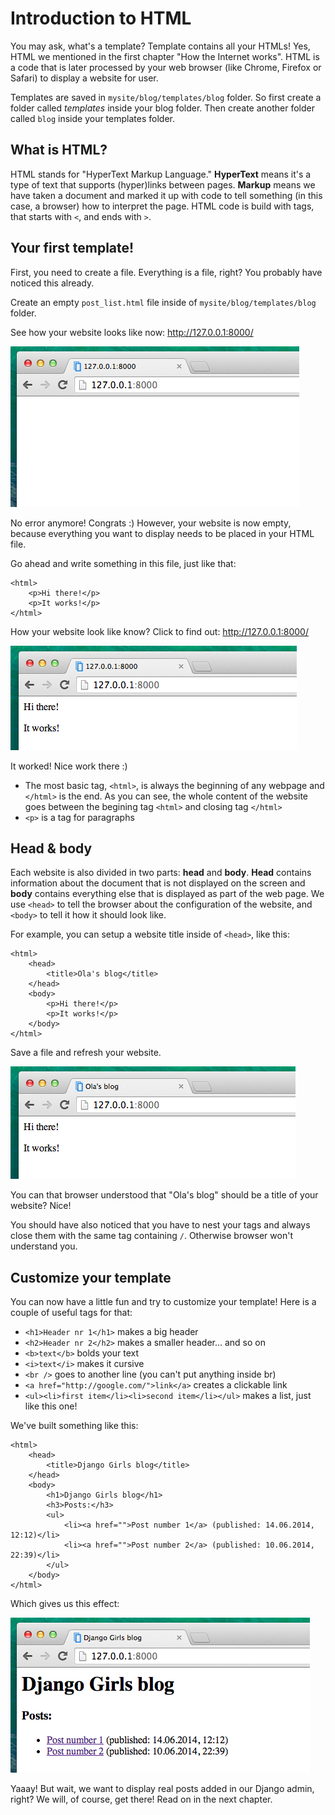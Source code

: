 # Introduction to HTML

You may ask, what's a template? Template contains all your HTMLs! Yes, HTML we mentioned in the first chapter "How the Internet works". HTML is a code that is later processed by your web browser (like Chrome, Firefox or Safari) to display a website for user.

Templates are saved in `mysite/blog/templates/blog` folder. So first create a folder called _templates_ inside your blog folder. Then create another folder called `blog` inside your templates folder.

## What is HTML?

HTML stands for "HyperText Markup Language." __HyperText__ means it's a type of text that supports (hyper)links between pages. __Markup__ means we have taken a document and marked it up with code to tell something (in this case, a browser) how to interpret the page. HTML code is build with tags, that starts with `<`, and ends with `>`.

## Your first template!

First, you need to create a file. Everything is a file, right? You probably have noticed this already.

Create an empty `post_list.html` file inside of `mysite/blog/templates/blog` folder.

See how your website looks like now: http://127.0.0.1:8000/

![Figure 11.1](images/step1.png)

No error anymore! Congrats :) However, your website is now empty, because everything you want to display needs to be placed in your HTML file.

Go ahead and write something in this file, just like that:

    <html>
        <p>Hi there!</p>
        <p>It works!</p>
    </html>

How your website look like know? Click to find out: http://127.0.0.1:8000/

![Figure 11.2](images/step3.png)

It worked! Nice work there :)

- The most basic tag, `<html>`, is always the beginning of any webpage and `</html>` is the end. As you can see, the whole content of the website goes between the begining tag `<html>` and closing tag `</html>`
- `<p>` is a tag for paragraphs

## Head & body

Each website is also divided in two parts: __head__ and __body__. __Head__ contains information about the document that is not displayed on the screen and __body__ contains everything else that is displayed as part of the web page. We use `<head>` to tell the browser about the configuration of the website, and `<body>` to tell it how it should look like.

For example, you can setup a website title inside of `<head>`, like this:

    <html>
        <head>
            <title>Ola's blog</title>
        </head>
        <body>
            <p>Hi there!</p>
            <p>It works!</p>
        </body>
    </html>

Save a file and refresh your website.

![Figure 11.3](images/step4.png)

You can that browser understood that "Ola's blog" should be a title of your website? Nice!

You should have also noticed that you have to nest your tags and always close them with the same tag containing `/`. Otherwise browser won't understand you.

## Customize your template

You can now have a little fun and try to customize your template! Here is a couple of useful tags for that:

- `<h1>Header nr 1</h1>` makes a big header
- `<h2>Header nr 2</h2>` makes a smaller header... and so on
- `<b>text</b>` bolds your text
- `<i>text</i>` makes it cursive
- `<br />` goes to another line (you can't put anything inside br)
- `<a href="http://google.com/">link</a>` creates a clickable link
- `<ul><li>first item</li><li>second item</li></ul>` makes a list, just like this one!

We've built something like this:

    <html>
        <head>
            <title>Django Girls blog</title>
        </head>
        <body>
            <h1>Django Girls blog</h1>
            <h3>Posts:</h3>
            <ul>
                <li><a href="">Post number 1</a> (published: 14.06.2014, 12:12)</li>
                <li><a href="">Post number 2</a> (published: 10.06.2014, 22:39)</li>
            </ul>
        </body>
    </html>

Which gives us this effect:

![Figure 11.4](images/step5.png)

Yaaay! But wait, we want to display real posts added in our Django admin, right? We will, of course, get there! Read on in the next chapter.
